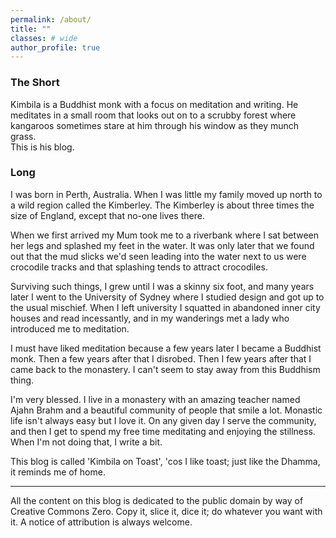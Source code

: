 ```yaml
---
permalink: /about/
title: ""
classes: # wide
author_profile: true
---
```


### The Short

Kimbila is a Buddhist monk with a focus on meditation and writing. He meditates in a small room that looks out on to a scrubby forest where kangaroos sometimes stare at him through his window as they munch grass.  
This is his blog. 

### Long

I was born in Perth, Australia. When I was little my family moved up north to a wild region called the Kimberley. The Kimberley is about three times the size of England, except that no-one lives there.

When we first arrived my Mum took me to a riverbank where I sat between her legs and splashed my feet in the water. It was only later that we found out that the mud slicks we'd seen leading into the water next to us were crocodile tracks and that splashing tends to attract crocodiles. 

Surviving such things, I grew until I was a skinny six foot, and many years later I went to the University of Sydney where I studied design and got up to the usual mischief. When I left university I squatted in abandoned inner city houses and read incessantly, and in my wanderings met a lady who introduced me to meditation. 

I must have liked meditation because a few years later I became a Buddhist monk. Then a few years after that I disrobed. Then I few years after that I came back to the monastery. I can't seem to stay away from this Buddhism thing. 

I'm very blessed. I live in a monastery with an amazing teacher named Ajahn Brahm and a beautiful community of people that smile a lot. Monastic life isn't always easy but I love it. On any given day I serve the community, and then I get to spend my free time meditating and enjoying the stillness. When I'm not doing that, I write a bit. 

This blog is called 'Kimbila on Toast', 'cos I like toast; just like the Dhamma, it reminds me of home. 

---

All the content on this blog is dedicated to the public domain by way of Creative Commons Zero. Copy it, slice it, dice it; do whatever you want with it. A notice of attribution is always welcome. 

